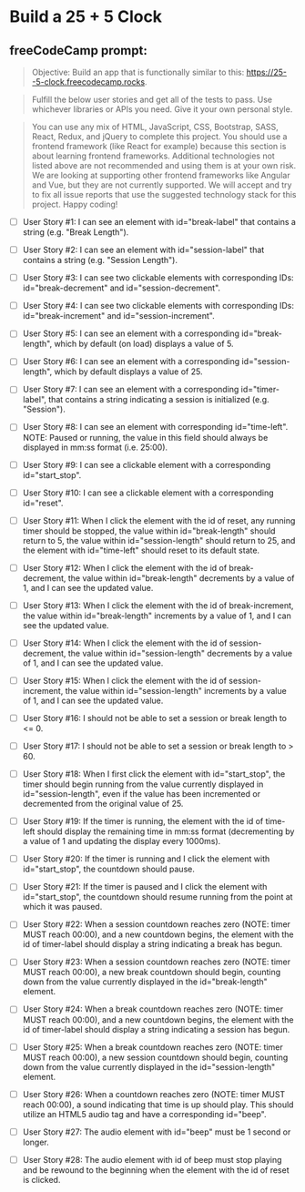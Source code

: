 # Build a 25 + 5 Clock

## freeCodeCamp prompt:
> Objective: Build an app that is functionally similar to this: https://25--5-clock.freecodecamp.rocks.

 > Fulfill the below user stories and get all of the tests to pass. Use whichever libraries or APIs you need. Give it your own personal style.

> You can use any mix of HTML, JavaScript, CSS, Bootstrap, SASS, React, Redux, and jQuery to complete this project. You should use a frontend framework (like React for example) because this section is about learning frontend frameworks. Additional technologies not listed above are not recommended and using them is at your own risk. We are looking at supporting other frontend frameworks like Angular and Vue, but they are not currently supported. We will accept and try to fix all issue reports that use the suggested technology stack for this project. Happy coding!

- [ ] User Story #1: I can see an element with id="break-label" that contains a string (e.g. "Break Length").

- [ ] User Story #2: I can see an element with id="session-label" that contains a string (e.g. "Session Length").

- [ ] User Story #3: I can see two clickable elements with corresponding IDs: id="break-decrement" and id="session-decrement".

- [ ] User Story #4: I can see two clickable elements with corresponding IDs: id="break-increment" and id="session-increment".

- [ ] User Story #5: I can see an element with a corresponding id="break-length", which by default (on load) displays a value of 5.

- [ ] User Story #6: I can see an element with a corresponding id="session-length", which by default displays a value of 25.

- [ ] User Story #7: I can see an element with a corresponding id="timer-label", that contains a string indicating a session is initialized (e.g. "Session").

- [ ] User Story #8: I can see an element with corresponding id="time-left". NOTE: Paused or running, the value in this field should always be displayed in mm:ss format (i.e. 25:00).

- [ ] User Story #9: I can see a clickable element with a corresponding id="start_stop".

- [ ] User Story #10: I can see a clickable element with a corresponding id="reset".

- [ ] User Story #11: When I click the element with the id of reset, any running timer should be stopped, the value within id="break-length" should return to 5, the value within id="session-length" should return to 25, and the element with id="time-left" should reset to its default state.

- [ ] User Story #12: When I click the element with the id of break-decrement, the value within id="break-length" decrements by a value of 1, and I can see the updated value.

- [ ] User Story #13: When I click the element with the id of break-increment, the value within id="break-length" increments by a value of 1, and I can see the updated value.

- [ ] User Story #14: When I click the element with the id of session-decrement, the value within id="session-length" decrements by a value of 1, and I can see the updated value.

- [ ] User Story #15: When I click the element with the id of session-increment, the value within id="session-length" increments by a value of 1, and I can see the updated value.

- [ ] User Story #16: I should not be able to set a session or break length to <= 0.

- [ ] User Story #17: I should not be able to set a session or break length to > 60.

- [ ] User Story #18: When I first click the element with id="start_stop", the timer should begin running from the value currently displayed in id="session-length", even if the value has been incremented or decremented from the original value of 25.

- [ ] User Story #19: If the timer is running, the element with the id of time-left should display the remaining time in mm:ss format (decrementing by a value of 1 and updating the display every 1000ms).

- [ ] User Story #20: If the timer is running and I click the element with id="start_stop", the countdown should pause.

- [ ] User Story #21: If the timer is paused and I click the element with id="start_stop", the countdown should resume running from the point at which it was paused.

- [ ] User Story #22: When a session countdown reaches zero (NOTE: timer MUST reach 00:00), and a new countdown begins, the element with the id of timer-label should display a string indicating a break has begun.

- [ ] User Story #23: When a session countdown reaches zero (NOTE: timer MUST reach 00:00), a new break countdown should begin, counting down from the value currently displayed in the id="break-length" element.

- [ ] User Story #24: When a break countdown reaches zero (NOTE: timer MUST reach 00:00), and a new countdown begins, the element with the id of timer-label should display a string indicating a session has begun.

- [ ] User Story #25: When a break countdown reaches zero (NOTE: timer MUST reach 00:00), a new session countdown should begin, counting down from the value currently displayed in the id="session-length" element.

- [ ] User Story #26: When a countdown reaches zero (NOTE: timer MUST reach 00:00), a sound indicating that time is up should play. This should utilize an HTML5 audio tag and have a corresponding id="beep".

- [ ] User Story #27: The audio element with id="beep" must be 1 second or longer.

- [ ] User Story #28: The audio element with id of beep must stop playing and be rewound to the beginning when the element with the id of reset is clicked.
